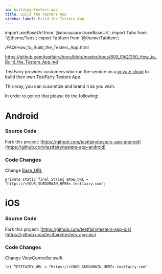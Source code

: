```yaml
---
id: building-testers-app
title: Build the Testers App
sidebar_label: Build the Testers App
---
```


import useBaseUrl from '@docusaurus/useBaseUrl';
import Tabs from '@theme/Tabs';
import TabItem from '@theme/TabItem';

/FAQ/How_to_Build_the_Testers_App.html

https://github.com/testfairy/docs/blob/master/docs/800_FAQ/250_How_to_Build_the_Testers_App.md

TestFairy provides customers who run the service on a [private cloud](https://docs.testfairy.com/SDK/Private_Cloud_Integration.html) to build their own TestFairy Testers App.

This way, you can cusomtize and brand it as you wish.

In order to get do that please do the following:

# Android

### Source Code

Fork this project: [https://github.com/testfairy/testers-app-android](https://github.com/testfairy/testers-app-android)

### Code Changes

Change [Base_URL](https://github.com/testfairy/testers-app-android/blob/master/TestFairyApp/src/main/java/com/testfairy/app/MainActivity.java#L49)

```
private static final String BASE_URL = "https://<YOUR_SUBDOMAIN_HERE>.testfairy.com";
```

# iOS

### Source Code

Fork this project: [https://github.com/testfairy/testers-app-ios](https://github.com/testfairy/testers-app-ios)

### Code Changes

Change [ViewController.swift](https://github.com/testfairy/testers-app-ios/blob/master/TestFairy/ViewController.swift#L9)

```
let TESTFAIRY_URL = "https://<YOUR_SUBDOMAIN_HERE>.testfairy.com"
```
